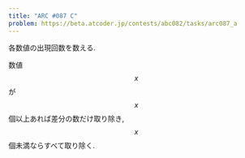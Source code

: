 ```yaml
---
title: "ARC #087 C"
problem: https://beta.atcoder.jp/contests/abc082/tasks/arc087_a
---
```

各数値の出現回数を数える.

数値 $$ x $$ が $$ x $$ 個以上あれば差分の数だけ取り除き, $$ x $$ 個未満ならすべて取り除く.
